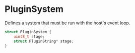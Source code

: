 # PluginSystem

Defines a system that must be run with the host's event loop.

```C
struct PluginSystem {
    uint8_t stage;
    struct PluginString* stage;
}
```